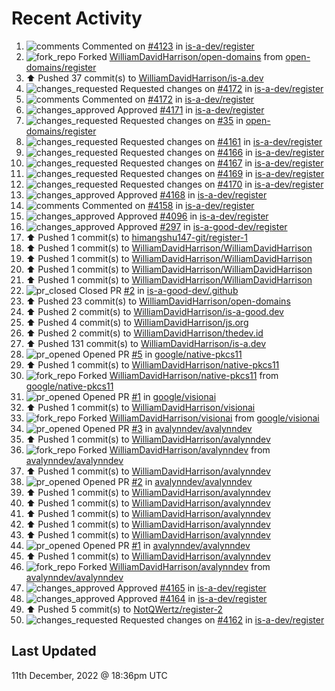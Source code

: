 # Recent Activity

<!--RECENT_ACTIVITY:start-->
1. ![comments](https://cdn.jsdelivr.net/gh/Readme-Workflows/Readme-Icons@main/icons/octicons/Comment.svg) Commented on [#4123](https://github.com/is-a-dev/register/pull/4123#issuecomment-1345501535) in [is-a-dev/register](https://github.com/is-a-dev/register)
2. ![fork_repo](https://cdn.jsdelivr.net/gh/Readme-Workflows/Readme-Icons@main/icons/octicons/ForkedRepository.svg) Forked [WilliamDavidHarrison/open-domains](https://github.com/WilliamDavidHarrison/open-domains) from [open-domains/register](https://github.com/open-domains/register)
3. ⬆️ Pushed 37 commit(s) to [WilliamDavidHarrison/is-a.dev](https://github.com/WilliamDavidHarrison/is-a.dev)
4. ![changes_requested](https://cdn.jsdelivr.net/gh/Readme-Workflows/Readme-Icons@main/icons/octicons/RequestedChanges.svg) Requested changes on [#4172](https://github.com/is-a-dev/register/pull/4172#pullrequestreview-1212653352) in [is-a-dev/register](https://github.com/is-a-dev/register)
5. ![comments](https://cdn.jsdelivr.net/gh/Readme-Workflows/Readme-Icons@main/icons/octicons/Comment.svg) Commented on [#4172](https://github.com/is-a-dev/register/pull/4172#discussion_r1045186171) in [is-a-dev/register](https://github.com/is-a-dev/register)
6. ![changes_approved](https://cdn.jsdelivr.net/gh/Readme-Workflows/Readme-Icons@main/icons/octicons/ApprovedChanges.svg) Approved [#4171](https://github.com/is-a-dev/register/pull/4171#pullrequestreview-1212645432) in [is-a-dev/register](https://github.com/is-a-dev/register)
7. ![changes_requested](https://cdn.jsdelivr.net/gh/Readme-Workflows/Readme-Icons@main/icons/octicons/RequestedChanges.svg) Requested changes on [#35](https://github.com/open-domains/register/pull/35#pullrequestreview-1212331928) in [open-domains/register](https://github.com/open-domains/register)
8. ![changes_requested](https://cdn.jsdelivr.net/gh/Readme-Workflows/Readme-Icons@main/icons/octicons/RequestedChanges.svg) Requested changes on [#4161](https://github.com/is-a-dev/register/pull/4161#pullrequestreview-1212639464) in [is-a-dev/register](https://github.com/is-a-dev/register)
9. ![changes_requested](https://cdn.jsdelivr.net/gh/Readme-Workflows/Readme-Icons@main/icons/octicons/RequestedChanges.svg) Requested changes on [#4166](https://github.com/is-a-dev/register/pull/4166#pullrequestreview-1212627492) in [is-a-dev/register](https://github.com/is-a-dev/register)
10. ![changes_requested](https://cdn.jsdelivr.net/gh/Readme-Workflows/Readme-Icons@main/icons/octicons/RequestedChanges.svg) Requested changes on [#4167](https://github.com/is-a-dev/register/pull/4167#pullrequestreview-1212627454) in [is-a-dev/register](https://github.com/is-a-dev/register)
11. ![changes_requested](https://cdn.jsdelivr.net/gh/Readme-Workflows/Readme-Icons@main/icons/octicons/RequestedChanges.svg) Requested changes on [#4169](https://github.com/is-a-dev/register/pull/4169#pullrequestreview-1212627418) in [is-a-dev/register](https://github.com/is-a-dev/register)
12. ![changes_requested](https://cdn.jsdelivr.net/gh/Readme-Workflows/Readme-Icons@main/icons/octicons/RequestedChanges.svg) Requested changes on [#4170](https://github.com/is-a-dev/register/pull/4170#pullrequestreview-1212627372) in [is-a-dev/register](https://github.com/is-a-dev/register)
13. ![changes_approved](https://cdn.jsdelivr.net/gh/Readme-Workflows/Readme-Icons@main/icons/octicons/ApprovedChanges.svg) Approved [#4168](https://github.com/is-a-dev/register/pull/4168#pullrequestreview-1212627305) in [is-a-dev/register](https://github.com/is-a-dev/register)
14. ![comments](https://cdn.jsdelivr.net/gh/Readme-Workflows/Readme-Icons@main/icons/octicons/Comment.svg) Commented on [#4158](https://github.com/is-a-dev/register/pull/4158#issuecomment-1345409721) in [is-a-dev/register](https://github.com/is-a-dev/register)
15. ![changes_approved](https://cdn.jsdelivr.net/gh/Readme-Workflows/Readme-Icons@main/icons/octicons/ApprovedChanges.svg) Approved [#4096](https://github.com/is-a-dev/register/pull/4096#pullrequestreview-1212627265) in [is-a-dev/register](https://github.com/is-a-dev/register)
16. ![changes_approved](https://cdn.jsdelivr.net/gh/Readme-Workflows/Readme-Icons@main/icons/octicons/ApprovedChanges.svg) Approved [#297](https://github.com/is-a-good-dev/register/pull/297#pullrequestreview-1212627061) in [is-a-good-dev/register](https://github.com/is-a-good-dev/register)
17. ⬆️ Pushed 1 commit(s) to [himangshu147-git/register-1](https://github.com/himangshu147-git/register-1)
18. ⬆️ Pushed 1 commit(s) to [WilliamDavidHarrison/WilliamDavidHarrison](https://github.com/WilliamDavidHarrison/WilliamDavidHarrison)
19. ⬆️ Pushed 1 commit(s) to [WilliamDavidHarrison/WilliamDavidHarrison](https://github.com/WilliamDavidHarrison/WilliamDavidHarrison)
20. ⬆️ Pushed 1 commit(s) to [WilliamDavidHarrison/WilliamDavidHarrison](https://github.com/WilliamDavidHarrison/WilliamDavidHarrison)
21. ⬆️ Pushed 1 commit(s) to [WilliamDavidHarrison/WilliamDavidHarrison](https://github.com/WilliamDavidHarrison/WilliamDavidHarrison)
22. ![pr_closed](https://cdn.jsdelivr.net/gh/Readme-Workflows/Readme-Icons@main/icons/octicons/PullRequestClosed.svg) Closed PR [#2](https://github.com/is-a-good-dev/.github/pull/2) in [is-a-good-dev/.github](https://github.com/is-a-good-dev/.github)
23. ⬆️ Pushed 23 commit(s) to [WilliamDavidHarrison/open-domains](https://github.com/WilliamDavidHarrison/open-domains)
24. ⬆️ Pushed 2 commit(s) to [WilliamDavidHarrison/is-a-good.dev](https://github.com/WilliamDavidHarrison/is-a-good.dev)
25. ⬆️ Pushed 4 commit(s) to [WilliamDavidHarrison/js.org](https://github.com/WilliamDavidHarrison/js.org)
26. ⬆️ Pushed 2 commit(s) to [WilliamDavidHarrison/thedev.id](https://github.com/WilliamDavidHarrison/thedev.id)
27. ⬆️ Pushed 131 commit(s) to [WilliamDavidHarrison/is-a.dev](https://github.com/WilliamDavidHarrison/is-a.dev)
28. ![pr_opened](https://cdn.jsdelivr.net/gh/Readme-Workflows/Readme-Icons@main/icons/octicons/PullRequestOpened.svg) Opened PR [#5](https://github.com/google/native-pkcs11/pull/5) in [google/native-pkcs11](https://github.com/google/native-pkcs11)
29. ⬆️ Pushed 1 commit(s) to [WilliamDavidHarrison/native-pkcs11](https://github.com/WilliamDavidHarrison/native-pkcs11)
30. ![fork_repo](https://cdn.jsdelivr.net/gh/Readme-Workflows/Readme-Icons@main/icons/octicons/ForkedRepository.svg) Forked [WilliamDavidHarrison/native-pkcs11](https://github.com/WilliamDavidHarrison/native-pkcs11) from [google/native-pkcs11](https://github.com/google/native-pkcs11)
31. ![pr_opened](https://cdn.jsdelivr.net/gh/Readme-Workflows/Readme-Icons@main/icons/octicons/PullRequestOpened.svg) Opened PR [#1](https://github.com/google/visionai/pull/1) in [google/visionai](https://github.com/google/visionai)
32. ⬆️ Pushed 1 commit(s) to [WilliamDavidHarrison/visionai](https://github.com/WilliamDavidHarrison/visionai)
33. ![fork_repo](https://cdn.jsdelivr.net/gh/Readme-Workflows/Readme-Icons@main/icons/octicons/ForkedRepository.svg) Forked [WilliamDavidHarrison/visionai](https://github.com/WilliamDavidHarrison/visionai) from [google/visionai](https://github.com/google/visionai)
34. ![pr_opened](https://cdn.jsdelivr.net/gh/Readme-Workflows/Readme-Icons@main/icons/octicons/PullRequestOpened.svg) Opened PR [#3](https://github.com/avalynndev/avalynndev/pull/3) in [avalynndev/avalynndev](https://github.com/avalynndev/avalynndev)
35. ⬆️ Pushed 1 commit(s) to [WilliamDavidHarrison/avalynndev](https://github.com/WilliamDavidHarrison/avalynndev)
36. ![fork_repo](https://cdn.jsdelivr.net/gh/Readme-Workflows/Readme-Icons@main/icons/octicons/ForkedRepository.svg) Forked [WilliamDavidHarrison/avalynndev](https://github.com/WilliamDavidHarrison/avalynndev) from [avalynndev/avalynndev](https://github.com/avalynndev/avalynndev)
37. ⬆️ Pushed 1 commit(s) to [WilliamDavidHarrison/avalynndev](https://github.com/WilliamDavidHarrison/avalynndev)
38. ![pr_opened](https://cdn.jsdelivr.net/gh/Readme-Workflows/Readme-Icons@main/icons/octicons/PullRequestOpened.svg) Opened PR [#2](https://github.com/avalynndev/avalynndev/pull/2) in [avalynndev/avalynndev](https://github.com/avalynndev/avalynndev)
39. ⬆️ Pushed 1 commit(s) to [WilliamDavidHarrison/avalynndev](https://github.com/WilliamDavidHarrison/avalynndev)
40. ⬆️ Pushed 1 commit(s) to [WilliamDavidHarrison/avalynndev](https://github.com/WilliamDavidHarrison/avalynndev)
41. ⬆️ Pushed 1 commit(s) to [WilliamDavidHarrison/avalynndev](https://github.com/WilliamDavidHarrison/avalynndev)
42. ⬆️ Pushed 1 commit(s) to [WilliamDavidHarrison/avalynndev](https://github.com/WilliamDavidHarrison/avalynndev)
43. ⬆️ Pushed 1 commit(s) to [WilliamDavidHarrison/avalynndev](https://github.com/WilliamDavidHarrison/avalynndev)
44. ![pr_opened](https://cdn.jsdelivr.net/gh/Readme-Workflows/Readme-Icons@main/icons/octicons/PullRequestOpened.svg) Opened PR [#1](https://github.com/avalynndev/avalynndev/pull/1) in [avalynndev/avalynndev](https://github.com/avalynndev/avalynndev)
45. ⬆️ Pushed 1 commit(s) to [WilliamDavidHarrison/avalynndev](https://github.com/WilliamDavidHarrison/avalynndev)
46. ![fork_repo](https://cdn.jsdelivr.net/gh/Readme-Workflows/Readme-Icons@main/icons/octicons/ForkedRepository.svg) Forked [WilliamDavidHarrison/avalynndev](https://github.com/WilliamDavidHarrison/avalynndev) from [avalynndev/avalynndev](https://github.com/avalynndev/avalynndev)
47. ![changes_approved](https://cdn.jsdelivr.net/gh/Readme-Workflows/Readme-Icons@main/icons/octicons/ApprovedChanges.svg) Approved [#4165](https://github.com/is-a-dev/register/pull/4165#pullrequestreview-1212510298) in [is-a-dev/register](https://github.com/is-a-dev/register)
48. ![changes_approved](https://cdn.jsdelivr.net/gh/Readme-Workflows/Readme-Icons@main/icons/octicons/ApprovedChanges.svg) Approved [#4164](https://github.com/is-a-dev/register/pull/4164#pullrequestreview-1212465081) in [is-a-dev/register](https://github.com/is-a-dev/register)
49. ⬆️ Pushed 5 commit(s) to [NotQWertz/register-2](https://github.com/NotQWertz/register-2)
50. ![changes_requested](https://cdn.jsdelivr.net/gh/Readme-Workflows/Readme-Icons@main/icons/octicons/RequestedChanges.svg) Requested changes on [#4162](https://github.com/is-a-dev/register/pull/4162#pullrequestreview-1212446676) in [is-a-dev/register](https://github.com/is-a-dev/register)
<!--RECENT_ACTIVITY:end-->

## Last Updated
<!--RECENT_ACTIVITY:last_update-->
11th December, 2022 @ 18:36pm UTC
<!--RECENT_ACTIVITY:last_update_end-->
